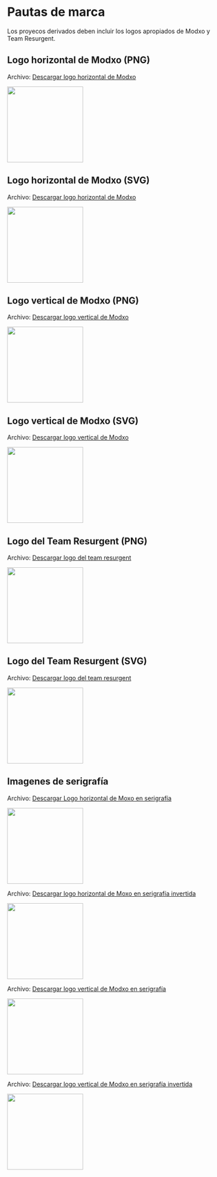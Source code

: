 # Pautas de marca

Los proyecos derivados deben incluir los logos apropiados de Modxo y Team Resurgent.


## Logo horizontal de Modxo (PNG)

Archivo: [Descargar logo horizontal de Modxo](branding/Modxo-horizontal.png)

<img src="branding/Modxo-horizontal.png" height="176">

## Logo horizontal de Modxo (SVG)

Archivo: [Descargar logo horizontal de Modxo](branding/Modxo-horizontal.SVG)

<img src="branding/Modxo-horizontal.svg" height="176">

## Logo vertical de Modxo (PNG)

Archivo: [Descargar logo vertical de Modxo](branding/Modxo-vertical.png)

<img src="branding/Modxo-vertical.png" height="176">

## Logo vertical de Modxo (SVG)

Archivo: [Descargar logo vertical de Modxo](branding/Modxo-vertical.SVG)

<img src="branding/Modxo-vertical.svg" height="176">

## Logo del Team Resurgent (PNG)

Archivo: [Descargar logo del team resurgent](branding/team-resurgent.png)

<img src="branding/team-resurgent.png" height="176">

## Logo del Team Resurgent (SVG)

Archivo: [Descargar logo del team resurgent](branding/team-resurgent.svg)

<img src="branding/team-resurgent.svg" height="176">

## Imagenes de serigrafía

Archivo: [Descargar Logo horizontal de Moxo en serigrafía](branding/modxo-horizontal-silk.png)

<img src="branding/modxo-horizontal-silk.png" height="176">

Archivo: [Descargar logo horizontal de Moxo en serigrafía invertida](branding/modxo-horizontal-inverted-silk.png)

<img src="branding/modxo-horizontal-inverted-silk.png" height="176">

Archivo: [Descargar logo vertical de Modxo en serigrafía](branding/modxo-vertical-silk.png)

<img src="branding/modxo-vertical-silk.png" height="176">

Archivo: [Descargar logo vertical de Modxo en serigrafía invertida](branding/modxo-vertical-inverted-silk.png)

<img src="branding/modxo-vertical-inverted-silk.png" height="176">
